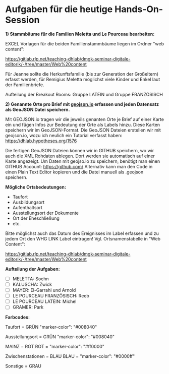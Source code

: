 # Aufgaben für die heutige Hands-On-Session

**1) Stammbäume für die Familien Meletta und Le Pourceau bearbeiten:**

EXCEL Vorlagen für die beiden Familienstammbäume liegen im Ordner "web content":

https://gitlab.rlp.net/teaching-dhlab/dmgk-seminar-digitale-editorik/-/tree/master/Web%20content

Für Jeanne sollte die Herkunftsfamilie (bis zur Generation der Großeltern) erfasst werden, für Remigius Meletta möglichst viele Kinder und Enkel laut der Familienbriefe.

Aufteilung der Breakout Rooms: Gruppe LATEIN und Gruppe FRANZÖSISCH

**2) Genannte Orte pro Brief mit [geojson.io](http://geojson.io/#map=2/20.0/0.0) erfassen und jeden Datensatz als GeoJSON Datei speichern.**

Mit GEOJSON.io tragen wir die jeweils genanten Orte je Brief auf einer Karte ein und fügen Infos zur Bedeutung der Orte als Labels hinzu. Diese Karten speichern wir im GeoJSON-Format. Die GeoJSON Dateien erstellen wir mit geojson.io, wozu ich neulich ein Tutorial verfasst haben:
https://dhlab.hypotheses.org/1576

Die fertigen GeoJSON Dateien können wir in GITHUB speichern, wo wir auch die XML Rohdaten ablegen. Dort werden sie automatisch auf einer Karte angezeigt. Um Daten mit geojso.io zu speichern, benötigt man einen GITHUB Account: https://github.com/ Alternativ kann man den Code in einen Plain Text Editor kopieren und die Datei manuell als .geojson speichern.

**Mögliche Ortsbedeutungen:**

- Taufort
- Ausbildungsort
- Aufenthaltsort
- Ausstellungsort der Dokumente
- Ort der Eheschließung
- etc.

Bitte möglichst auch das Datum des Ereignisses im Label erfassen und zu jedem Ort den WHG LINK Label eintragen! Vgl. Ortsnamenstabelle in "Web Content":

https://gitlab.rlp.net/teaching-dhlab/dmgk-seminar-digitale-editorik/-/tree/master/Web%20content

**Aufteilung der Aufgaben:**

- [ ] MELETTA: Soehn
- [ ] KALUSCHA: Zwick
- [ ] MAYER: El-Garrahi und Arnold
- [ ] LE POURCEAU FRANZÖSISCH: Reeb
- [ ] LE POURCEAU LATEIN: Michel
- [ ] GRAMER: Park 

**Farbcodes:**

Taufort = GRÜN
"marker-color": "#008040"

Ausstellungsort = GRÜN
"marker-color": "#008040"

MAINZ = ROT
ROT = "marker-color": "#ff0000"

Zwischenstationen = BLAU
BLAU = "marker-color": "#0000ff"

Sonstige = GRAU

















